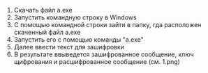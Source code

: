 1. Скачать файл a.exe
2. Запустить командную строку в Windows
3. С помощью командной строки зайти в папку, гда расположен скаченный файл a.exe
4. Запустить его с помощью команды "a.exe"
4. Далее ввести текст для зашифровки
5. В результате ввыведется зашифрованное сообщение, ключ щифрования и расшифрованное сообщение (см. 1.png)


